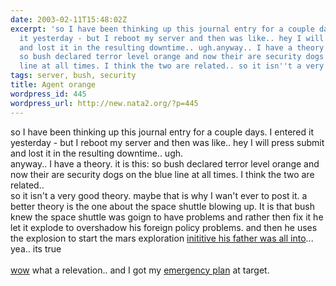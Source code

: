 ```yaml
---
date: 2003-02-11T15:48:02Z
excerpt: 'so I have been thinking up this journal entry for a couple days. I entered
  it yesterday - but I reboot my server and then was like.. hey I will press submit
  and lost it in the resulting downtime.. ugh.anyway.. I have a theory. it is this:
  so bush declared terror level orange and now their are security dogs on the blue
  line at all times. I think the two are related.. so it isn''t a very ...'
tags: server, bush, security
title: Agent orange
wordpress_id: 445
wordpress_url: http://new.nata2.org/?p=445
---
```


so I have been thinking up this journal entry for a couple days. I entered it yesterday - but I reboot my server and then was like.. hey I will press submit and lost it in the resulting downtime.. ugh.<br/>anyway.. I have a theory. it is this: so bush declared terror level orange and now their are security dogs on the blue line at all times. I think the two are related.. <br/>so it isn't a very good theory. maybe that is why I wan't ever to post it. a better theory is the one about the space shuttle blowing up. It is that bush knew the space shuttle was goign to have problems and rather then fix it he let it explode to overshadow his foreign policy problems. and then he uses the explosion to start the mars exploration <a href="http://www.lunaranomalies.com/prometheus.htm">inititive his father was all into</a>... yea.. its true<br/><br/><a href="http://www.washingtonpost.com/wp-dyn/articles/A56248-2003Feb11.html">wow</a> what a relevation.. and I got my <a href="http://www.usatoday.com/usatonline/20030211/4854954s.htm">emergency plan</a> at target.
